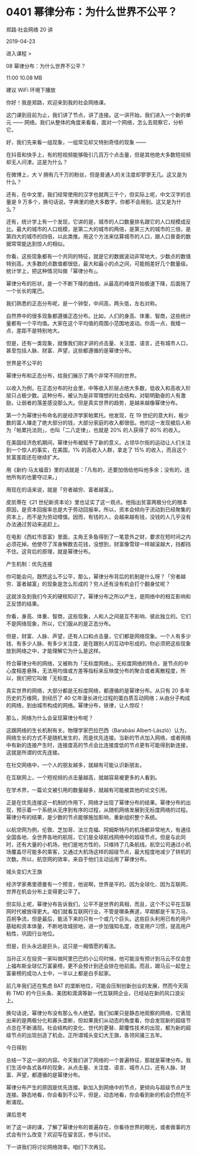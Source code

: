 # 0401 幂律分布：为什么世界不公平？

郑路·社会网络 20 讲

2019-04-23


进入课程 >

08 幂律分布：为什么世界不公平？

11:00 10.08 MB


建议 WiFi 环境下播放

你好！我是郑路，欢迎来到我的社会网络课。

这门课到目前为止，我们讲了节点，讲了连接。这一讲开始，我们进入一个新的单元 —— 网络。我们从整体的角度来看看，面对一个网络，怎么去观察它，分析它。

好，我们先来看一组现象，一组常见却又特别奇怪的现象 ——

在抖音和快手上，有的短视频能够吸引几百万个点击量，但是其他绝大多数短视频却无人问津。这是为什么？

在微博上，大 V 拥有几千万的粉丝，但是普通人的关注度却寥寥无几。这又是为什么？

还有，在中文里，我们经常使用的汉字也就两三千个，但实际上呢，中文汉字的总量是 9 万多个，换句话说，字典里的绝大多数字，你都不会用到。这又是为什么？

还有，统计学上有一个发现，它讲的是，城市的人口数量排名跟它的人口规模成反比。最大的城市的人口规模，是第二大的城市的两倍，是第三大的城市的三倍，是第四大的城市的四倍，以此类推。用这个方法来估算城市的人口，跟人口普查的数据常常能达到惊人的相似。

你看，这些现象都有一个共同的特征，就是它的数据波动非常地大，少数点的数值特别高，大多数的点数值都很低，最大和最小的点之间，可能相差好几个数量级。统计学上，把这种情况叫做「幂律分布」。

幂律分布的形状，是一个不断下降的曲线，从最高的峰值开始极速下降，后面拖了一个长长的尾巴。

我们熟悉的正态分布呢，是一个钟型，中间高，两头低，左右对称。

自然界中的很多现象都遵循正态分布。比如，人们的身高、体重、智商，这些统计量都有一个平均值。大家在这个平均值的周围小范围地波动。你高一点，我矮一点，差距不是特别地大。

但是，还有一类现象，就像我们刚才讲的点击量、关注度、语言，还有城市人口，甚至包括人脉、财富、声望，这些都遵循的是幂律分布。

世界是不公平的

幂律分布和正态分布，给我们展示了两个非常不同的世界。

以收入为例，在正态分布的社会里，中等收入阶层占绝大多数，低收入和高收入阶层只占极少数。这种分布，被认为是非常理想的社会结构，对聪明勤奋的人有激励，让弱者的落差感没那么大。但是真实世界的趋势，是越来越像幂律分布。

第一个为幂律分布命名的是经济学家帕累托。他发现，在 19 世纪的意大利，极少数的富人赚走了绝大部分的钱，大部分家庭的收入都很低。他的这一发现被后人称为「帕累托法则」，也叫「二八定律」，也就是 20% 的人获得了 80% 的收入。

在美国经济危机期间，幂律分布被赋予了新的意义。占领华尔街的运动让人们关注到一个惊人的事实，在美国，1% 的高收入人群，拿走了 15% 的收入，而且这个贫富差距还在继续扩大。

用《新约·马太福音》里的话就是：「凡有的，还要加倍给他叫他多余；没有的，连他所有的也要夺过来。」

用现在的话来说，就是「穷者越穷、富者越富」。

皮凯蒂在《21 世纪新资本论》里也证实了这一观点。他指出贫富两极分化的根本原因，是资本回报率总是大于劳动回报率。所以，资本会倾向于流动到已经聚集的资本上，而不是为劳动增值。因而，有钱的人，会越来越有钱，没钱的人几乎没有办法通过劳动来追赶上。

在电影《西虹市首富》里面，主角王多鱼得到了一笔意外之财，要求在短时间之内必须花掉。他使尽了浑身解数去花钱，没想到，财富像雪球一样越滚越大，挡都挡不住。这背后的原理，就是幂律分布。

产生机制：优先连接

你可能会问，既然这么不公平，那么，幂律分布背后的机制是什么呀？「穷者越穷、富者越富」的现象是怎么形成的？穷人还有没有机会打个翻身仗呢？

这就涉及到我们今天的硬核知识了。幂律分布之所以产生，是网络中的相互影响和正反馈的结果。

你看，身高、体重、智商，这些现象，人和人之间是互不影响、彼此独立的。它们不是网络现象，所以，它们服从的是正态分布。

但是，财富、人脉、声望，还有人口和点击量，它们都是网络现象。一个人有多少钱、有多少人脉、有多少关注度，是在跟别人的互动中形成的。你必须把这些现象放到网络之中，才能理解它为什么是这样。

符合幂律分布的网络，又被称为「无标度网络」。无标度网络的特点，是节点的中心度相差悬殊，无法用均值或方差等指标来反映度分布的聚合或者离散程度，所以，我们把它叫做「无标度」。

真实世界的网络，大部分都是无标度网络，都遵循的是幂律分布。从只有 20 多年历史的万维网，到经历了 40 亿年漫长进化过程的蛋白质互动网络；从由分子构成的网络，到由城市构成的网络。幂律分布，铁律，让人惊叹！

那么，网络为什么会呈现幂律分布呢？

这跟网络的生长机制有关。物理学家巴拉巴西（Barabási Albert-László）认为，网络生长的方式不是随机发生的，而是优先连接。当新的节点加入网络，或者网络中有新的连接产生时，连接度高的节点会比连接度低的节点更有可能得到新连接，这就是所谓的优先连接。

在社交网络中，一个人的朋友越多，就越有可能认识新朋友。

在互联网上，一个短视频的点击量越高，就越容易被更多的人看到。

在学术界，一篇论文被引用的数量越多，就越有可能被其他的论文引用。

正是在优先连接这一机制的作用下，网络才出现了幂律分布的结果。幂律分布的出现，预示着一个系统从无序到有序的过程，从随机网络发展到无标度网络的过程。幂律分布的结果，是少数的节点能够施加影响，重新组织整个系统。

以航空网为例，伦敦、芝加哥、法兰克福、阿姆斯特丹的机场都非常地大，有通往全国各地、全世界各地的航班，它们是全球航线网络中的超级节点。但是与此同时，还有大量的小机场，他们是地方性的，只维持了几条航线。航空公司通过小机场覆盖尽可能多的乘客，又通过大机场这样的超级节点，最大程度地减少了转机的次数。所以，航空网的效率，来自于他们主动运用了幂律分布。

城头变幻大王旗

经济学家弗里德曼有一个预言，他说啊，世界是平的。因为全球化、因为互联网，世界在机会分布上变得更公平了。

但实际上呢，幂律分布告诉我们，公平不是世界的真相，而且，这个不公平在互联网时代被放得更大。咱们就看互联网行业，不管是哪条赛道，早期都是千军万马、百舸争流，但是最后，能活下来的只有一个或几个巨头。这些巨头利用已有的用户基础和资本体量，不断地攻城掠地，进一步加强知名度，改变用户习惯，提高用户粘性，巩固行业地位。

但是，巨头永远是巨头，这只是一厢情愿的看法。

当孙正义在投资一家叫做阿里巴巴的小公司时候，他可能没有预计到马云不仅会登上福布斯全球亿万富豪榜，更不会预计到还会排在他前面。而且，跟马云一起登上富豪榜的成功人士中，一半以上都是白手起家。

前几年我们还在焦虑 BAT 的垄断地位，可能会压制创新创业的发展，然而今天简称 TMD 的今日头条、美团和滴滴等新一代互联网企业，已经站在新的风口浪尖上。

换句话说，幂律分布没有那么令人绝望。我们如果只是静态地观察的网络，它表现出来的是两极分化和寡头垄断，但如果我们从动态的角度看，你会发现新的超级节点总在不断涌现。社会结构的变化、世代的更替、颠覆性技术的出现，都为新的超级节点的出现创造了机会。正所谓城头变幻大王旗，各领风骚三五年。

今日得到

总结一下这一讲的内容。今天我们讲了网络的一个普遍特征，那就是幂律分布。我们生活中各式各样的现象，从点击量、关注度、语言、城市人口，还有人脉、财富、声望，都遵循的是幂律分布。

幂律分布产生的原因是优先连接。新加入到网络中的节点，更倾向与超级节点产生连接。静态地看，你会看到不公平，但是，动态地看，你会看到新的机会仍然在不断涌现。

课后思考

听了这一讲的课，了解了幂律分布的普遍存在，你看待世界的眼光，或者做事的方式会有什么改变？欢迎写在留言区，参与讨论。

下一讲我们将讨论网络效率。咱们下次再见。

